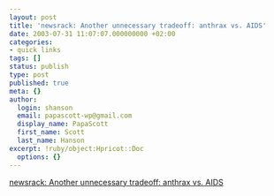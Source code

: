 ```yaml
---
layout: post
title: 'newsrack: Another unnecessary tradeoff: anthrax vs. AIDS'
date: 2003-07-31 11:07:07.000000000 +02:00
categories:
- quick links
tags: []
status: publish
type: post
published: true
meta: {}
author:
  login: shanson
  email: papascott-wp@gmail.com
  display_name: PapaScott
  first_name: Scott
  last_name: Hanson
excerpt: !ruby/object:Hpricot::Doc
  options: {}
---
```

<p><a title="Choosing between pest and cholera?" href="http://pages.prodigy.net/thomasn528/blog/2003_07_27_newsarcv.html#105962990087962878">newsrack: Another unnecessary tradeoff: anthrax vs. AIDS</a></p>

